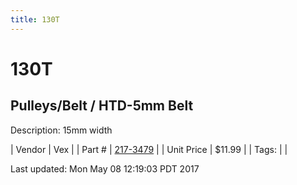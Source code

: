 ```yaml
---
title: 130T
---
```


# 130T
## Pulleys/Belt / HTD-5mm Belt
Description: 	15mm width 

| Vendor | Vex | 
| Part # | [217-3479](http://www.vexrobotics.com/vexpro/motion/belts-and-pulleys/htdbelts15.html) | 
| Unit Price | $11.99 | 
| Tags: |  | 

Last updated: Mon May 08 12:19:03 PDT 2017